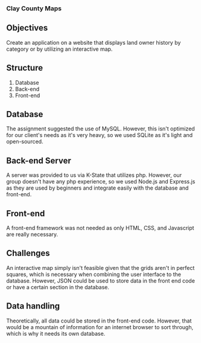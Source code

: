 ### Clay County Maps

## Objectives
Create an application on a website that displays land owner history by category or by utilizing an interactive map.

## Structure
1. Database
2. Back-end
3. Front-end

## Database
The assignment suggested the use of MySQL. However, this isn't optimized for our client's needs as it's very heavy, so we used SQLite as it's light and open-sourced.

## Back-end Server
A server was provided to us via K-State that utilizes php. However, our group doesn't have any php experience, so we used Node.js and Express.js as they are used by beginners and integrate easily with the database and front-end.

## Front-end
A front-end framework was not needed as only HTML, CSS, and Javascript are really necessary. 

## Challenges
An interactive map simply isn't feasible given that the grids aren't in perfect squares, which is necessary when combining the user interface to the database. However, JSON could be used to store data in the front end code or have a certain section in the database.

## Data handling
Theoretically, all data could be stored in the front-end code. However, that would be a mountain of information for an internet browser to sort through, which is why it needs its own database.
